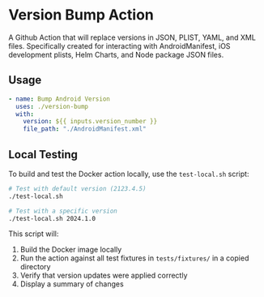 # Version Bump Action

A Github Action that will replace versions in JSON, PLIST, YAML, and XML files.
Specifically created for interacting with AndroidManifest, iOS development plists, Helm Charts, and Node package JSON files.

## Usage

```yml
- name: Bump Android Version
  uses: ./version-bump
  with:
    version: ${{ inputs.version_number }}
    file_path: "./AndroidManifest.xml"
```

## Local Testing

To build and test the Docker action locally, use the `test-local.sh` script:

```bash
# Test with default version (2123.4.5)
./test-local.sh

# Test with a specific version
./test-local.sh 2024.1.0
```

This script will:

1. Build the Docker image locally
2. Run the action against all test fixtures in `tests/fixtures/` in a copied directory
3. Verify that version updates were applied correctly
4. Display a summary of changes
